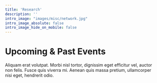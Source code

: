 ```yaml
---
title: 'Research'
description: ''
intro_image: "images/misc/network.jpg"
intro_image_absolute: false
intro_image_hide_on_mobile: false
---
```


# Upcoming & Past Events

Aliquam erat volutpat. Morbi nisl tortor, dignissim eget efficitur vel, auctor non felis. Fusce quis viverra mi. Aenean quis massa pretium, ullamcorper nisi eget, hendrerit odio.
